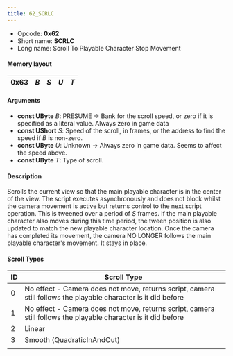 ```yaml
---
title: 62_SCRLC
---
```


- Opcode: **0x62**
- Short name: **SCRLC**
- Long name: Scroll To Playable Character Stop Movement

#### Memory layout

| 0x63 | *B* | *S* | *U* | *T* |
|------|-----|-----|-----|-----|

#### Arguments

- **const UByte** *B*: PRESUME -\> Bank for the scroll speed, or zero if it is specified as a literal value. Always zero in game data
- **const UShort** *S*: Speed of the scroll, in frames, or the address to find the speed if *B* is non-zero.
- **const UByte** *U*: Unknown -\> Always zero in game data. Seems to affect the speed above.
- **const UByte** *T*: Type of scroll.

#### Description

Scrolls the current view so that the main playable character is in the center of the view. The script executes asynchronously and does not block whilst the camera movement is active but returns control to the next script operation. This is tweened over a period of *S* frames. If the main playable character also moves during this time period, the tween position is also updated to match the new playable character location. Once the camera has completed its movement, the camera NO LONGER follows the main playable character's movement. It stays in place.

#### Scroll Types

| ID | Scroll Type |
|----|----|
| 0 | No effect - Camera does not move, returns script, camera still follows the playable character is it did before |
| 1 | No effect - Camera does not move, returns script, camera still follows the playable character is it did before |
| 2 | Linear |
| 3 | Smooth (QuadraticInAndOut) |
|  |  |

